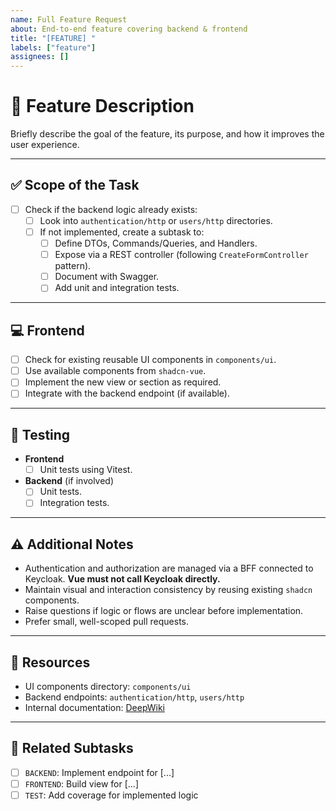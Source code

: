 ```yaml
---
name: Full Feature Request
about: End-to-end feature covering backend & frontend
title: "[FEATURE] "
labels: ["feature"]
assignees: []
---
```


# 🧩 Feature Description
Briefly describe the goal of the feature, its purpose, and how it improves the user experience.

---

## ✅ Scope of the Task

- [ ] Check if the backend logic already exists:
  - [ ] Look into `authentication/http` or `users/http` directories.
  - [ ] If not implemented, create a subtask to:
    - [ ] Define DTOs, Commands/Queries, and Handlers.
    - [ ] Expose via a REST controller (following `CreateFormController` pattern).
    - [ ] Document with Swagger.
    - [ ] Add unit and integration tests.

---

## 💻 Frontend

- [ ] Check for existing reusable UI components in `components/ui`.
- [ ] Use available components from `shadcn-vue`.
- [ ] Implement the new view or section as required.
- [ ] Integrate with the backend endpoint (if available).

---

## 🧪 Testing

- **Frontend**
  - [ ] Unit tests using Vitest.
- **Backend** (if involved)
  - [ ] Unit tests.
  - [ ] Integration tests.

---

## ⚠️ Additional Notes

- Authentication and authorization are managed via a BFF connected to Keycloak. **Vue must not call Keycloak directly.**
- Maintain visual and interaction consistency by reusing existing `shadcn` components.
- Raise questions if logic or flows are unclear before implementation.
- Prefer small, well-scoped pull requests.

---

## 📎 Resources

- UI components directory: `components/ui`
- Backend endpoints: `authentication/http`, `users/http`
- Internal documentation: [DeepWiki](https://...)

---

## 🧵 Related Subtasks

- [ ] `BACKEND`: Implement endpoint for [...]
- [ ] `FRONTEND`: Build view for [...]
- [ ] `TEST`: Add coverage for implemented logic
